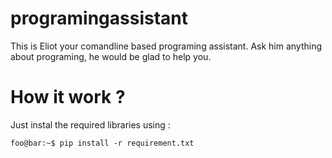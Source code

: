 # programingassistant
This is Eliot your comandline based programing assistant. Ask him anything about programing, he would be glad to help you.

# How it work ?

Just instal the required libraries using :

```console
foo@bar:~$ pip install -r requirement.txt

```
